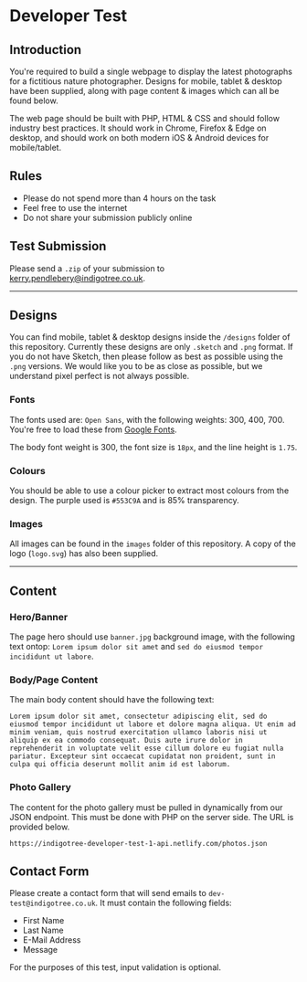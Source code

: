 # Developer Test

## Introduction

You're required to build a single webpage to display the latest photographs for a fictitious nature photographer. Designs for mobile, tablet & desktop have been supplied, along with page content & images which can all be found below.

The web page should be built with PHP, HTML & CSS and should follow industry best practices. It should work in Chrome, Firefox & Edge on desktop, and should work on both modern iOS & Android devices for mobile/tablet.

## Rules

* Please do not spend more than 4 hours on the task
* Feel free to use the internet
* Do not share your submission publicly online

## Test Submission

Please send a `.zip` of your submission to kerry.pendlebery@indigotree.co.uk.

* * *

## Designs

You can find mobile, tablet & desktop designs inside the `/designs` folder of this repository. Currently these designs are only `.sketch` and `.png` format. If you do not have Sketch, then please follow as best as possible using the `.png` versions. We would like you to be as close as possible, but we understand pixel perfect is not always possible.

### Fonts

The fonts used are: `Open Sans`, with the following weights: 300, 400, 700. You're free to load these from [Google Fonts](https://fonts.google.com/).

The body font weight is 300, the font size is `18px`, and the line height is `1.75`.

### Colours

You should be able to use a colour picker to extract most colours from the design. The purple used is `#553C9A` and is 85% transparency.

### Images

All images can be found in the `images` folder of this repository. A copy of the logo (`logo.svg`) has also been supplied.

* * *

## Content

### Hero/Banner

The page hero should use `banner.jpg` background image, with the following text ontop: `Lorem ipsum dolor sit amet` and `sed do eiusmod tempor incididunt ut labore`.

### Body/Page Content

The main body content should have the following text:

```
Lorem ipsum dolor sit amet, consectetur adipiscing elit, sed do eiusmod tempor incididunt ut labore et dolore magna aliqua. Ut enim ad minim veniam, quis nostrud exercitation ullamco laboris nisi ut aliquip ex ea commodo consequat. Duis aute irure dolor in reprehenderit in voluptate velit esse cillum dolore eu fugiat nulla pariatur. Excepteur sint occaecat cupidatat non proident, sunt in culpa qui officia deserunt mollit anim id est laborum.
```

### Photo Gallery

The content for the photo gallery must be pulled in dynamically from our JSON endpoint. This must be done with PHP on the server side. The URL is provided below.

```
https://indigotree-developer-test-1-api.netlify.com/photos.json
```

## Contact Form

Please create a contact form that will send emails to `dev-test@indigotree.co.uk`. It must contain the following fields:

- First Name
- Last Name
- E-Mail Address
- Message

For the purposes of this test, input validation is optional.

